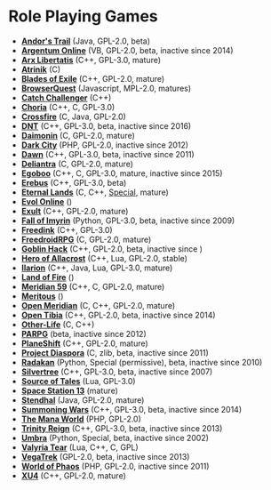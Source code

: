 # Role Playing Games

[comment]: # (start of autogenerated content, do not edit)
- **[Andor's Trail](andors_trail.md)** (Java, GPL-2.0, beta)
- **[Argentum Online](argentum_online.md)** (VB, GPL-2.0, beta, inactive since 2014)
- **[Arx Libertatis](arx_libertatis.md)** (C++, GPL-3.0, mature)
- **[Atrinik](atrinik.md)** (C)
- **[Blades of Exile](blades_of_exile.md)** (C++, GPL-2.0, mature)
- **[BrowserQuest](browserquest.md)** (Javascript, MPL-2.0, matures)
- **[Catch Challenger](catch_challenger.md)** (C++)
- **[Choria](choria.md)** (C++, C, GPL-3.0)
- **[Crossfire](crossfire.md)** (C, Java, GPL-2.0)
- **[DNT](dnt.md)** (C++, GPL-3.0, beta, inactive since 2016)
- **[Daimonin](daimonin.md)** (C, GPL-2.0, mature)
- **[Dark City](dark_city.md)** (PHP, GPL-2.0, inactive since 2012)
- **[Dawn](dawn.md)** (C++, GPL-3.0, beta, inactive since 2011)
- **[Deliantra](deliantra.md)** (C, GPL-2.0, mature)
- **[Egoboo](egoboo.md)** (C++, C, GPL-3.0, mature, inactive since 2015)
- **[Erebus](erebus.md)** (C++, GPL-3.0, beta)
- **[Eternal Lands](eternal_lands.md)** (C, C++, [Special](https://raw.githubusercontent.com/raduprv/Eternal-Lands/master/eternal_lands_license.txt), mature)
- **[Evol Online](evol_online.md)** ()
- **[Exult](exult.md)** (C++, GPL-2.0, mature)
- **[Fall of Imyrin](fall_of_imiryn.md)** (Python, GPL-3.0, beta, inactive since 2009)
- **[Freedink](freedink.md)** (C++, GPL-3.0)
- **[FreedroidRPG](freedroid.md)** (C, GPL-2.0, mature)
- **[Goblin Hack](goblin_hack.md)** (C++, GPL-2.0, beta, inactive since )
- **[Hero of Allacrost](allacrost.md)** (C++, Lua, GPL-2.0, stable)
- **[Ilarion](ilarion.md)** (C++, Java, Lua, GPL-3.0, mature)
- **[Land of Fire](land_of_fire.md)** ()
- **[Meridian 59](meridian59.md)** (C++, C, GPL-2.0, mature)
- **[Meritous](meritous.md)** ()
- **[Open Meridian](open_meridian.md)** (C, C++, GPL-2.0, mature)
- **[Open Tibia](open_tibia.md)** (C++, GPL-2.0, beta, inactive since 2014)
- **[Other-Life](other_life.md)** (C, C++)
- **[PARPG](parpg.md)** (beta, inactive since 2012)
- **[PlaneShift](planeshift.md)** (C++, GPL-2.0, mature)
- **[Project Diaspora](project_diaspora.md)** (C, zlib, beta, inactive since 2011)
- **[Radakan](radakan.md)** (Python, Special (permissive), beta, inactive since 2010)
- **[Silvertree](silvertree.md)** (C++, GPL-3.0, beta, inactive since 2007)
- **[Source of Tales](source_of_tales.md)** (Lua, GPL-3.0)
- **[Space Station 13](space_station_13.md)** (mature)
- **[Stendhal](stendhal.md)** (Java, GPL-2.0, mature)
- **[Summoning Wars](summoming_wars.md)** (C++, GPL-3.0, beta, inactive since 2014)
- **[The Mana World](manaworld.md)** (PHP, GPL-2.0)
- **[Trinity Reign](trinity_reign.md)** (C++, GPL-3.0, beta, inactive since 2013)
- **[Umbra](umbra.md)** (Python, Special, beta, inactive since 2002)
- **[Valyria Tear](valyria_tear.md)** (Lua, C++, C, GPL)
- **[VegaTrek](vegatrek.md)** (GPL-2.0, beta, inactive since 2013)
- **[World of Phaos](world_of_phaos.md)** (PHP, GPL-2.0, inactive since 2011)
- **[XU4](xu4.md)** (C++, GPL-2.0, mature)

[comment]: # (end of autogenerated content)